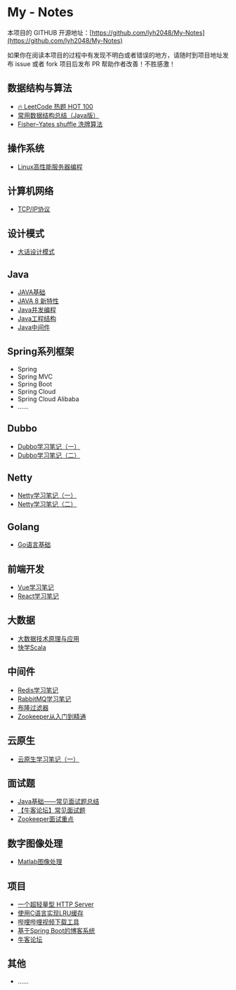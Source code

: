 # My - Notes

本项目的 GITHUB 开源地址：[https://github.com/lyh2048/My-Notes](https://github.com/lyh2048/My-Notes)

如果你在阅读本项目的过程中有发现不明白或者错误的地方，请随时到项目地址发布 issue 或者 fork 项目后发布 PR 帮助作者改善！不胜感激！

## 数据结构与算法

- [🔥  LeetCode 热题 HOT 100](数据结构与算法/LeetCode热题100.md)
- [常用数据结构总结（Java版）](数据结构与算法/常用数据结构总结-Java版.md)
- [Fisher–Yates shuffle 洗牌算法](数据结构与算法/Fisher–Yates洗牌算法.md)

## 操作系统

- [Linux高性能服务器编程](操作系统/Linux高性能服务器编程.md)

## 计算机网络

- [TCP/IP协议](计算机网络/TCP_IP协议.md)

## 设计模式

- [大话设计模式](设计模式/大话设计模式.md)

## Java

- [JAVA基础](Java/Java基础.md)
- [JAVA 8 新特性](Java/Java8.md)
- [Java并发编程](Java/JavaConcurrency.md)
- [Java工程结构](Java/Java工程结构.md)
- [Java中间件](Java/Java中间件.md)

## Spring系列框架

- Spring
- Spring MVC
- Spring Boot
- Spring Cloud
- Spring Cloud Alibaba
- ……

## Dubbo

- [Dubbo学习笔记（一）](Dubbo/Dubbo学习笔记1.md)
- [Dubbo学习笔记（二）](Dubbo/Dubbo学习笔记2.md)

## Netty

- [Netty学习笔记（一）](Netty/Netty学习笔记1.md)
- [Netty学习笔记（二）](Netty/Netty学习笔记2.md)

## Golang

- [Go语言基础](Go/Go语言基础.md)

## 前端开发

- [Vue学习笔记](Vue/Vue学习笔记.md)
- [React学习笔记](React/React学习笔记.md)

## 大数据

- [大数据技术原理与应用](BigData/大数据技术原理与应用.md)
- [快学Scala](BigData/快学Scala.md)

## 中间件

- [Redis学习笔记](中间件/Redis学习笔记.md)
- [RabbitMQ学习笔记](中间件/RabbitMQ学习笔记.md)
- [布隆过滤器](BloomFilter/布隆过滤器.md)
- [Zookeeper从入门到精通](中间件/Zookeeper学习笔记.md)

## 云原生

- [云原生学习笔记（一）](云原生/云原生学习笔记1.md)

## 面试题

- [Java基础——常见面试题总结](面试题/Java基础常见面试题总结.md)
- [【牛客论坛】常见面试题](面试题/常见面试题-牛客论坛.md)
- [Zookeeper面试重点](面试题/Zookeeper面试重点.md)

## 数字图像处理

- [Matlab图像处理](数字图像/Matlab图像处理.md)

## 项目

- [一个超轻量型 HTTP Server](https://github.com/lyh2048/tiny_httpd_study)
- [使用C语言实现LRU缓存](https://github.com/lyh2048/LRUCache)
- [哔哩哔哩视频下载工具](https://github.com/lyh2048/bilibili_video)
- [基于Spring Boot的博客系统](https://github.com/lyh2048/SimpleBlog)
- [牛客论坛](https://github.com/lyh2048/nowcoder-community)

## 其他

- ……


